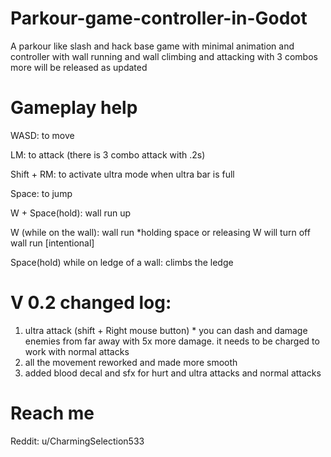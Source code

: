 # Parkour-game-controller-in-Godot
A parkour like slash and hack base game with minimal animation and controller with wall running and wall climbing and attacking with 3 combos more will be released as updated

# Gameplay help
WASD: to move

LM: to attack (there is 3 combo attack with .2s)

Shift + RM: to activate ultra mode when ultra bar is full

Space: to jump

W + Space(hold): wall run up

W (while on the wall): wall run *holding space or releasing W will turn off wall run [intentional]

Space(hold) while on ledge of a wall: climbs the ledge


# V 0.2 changed log:
1. ultra attack (shift + Right mouse button) * you can dash and damage enemies from far away with 5x more damage. it needs to be charged to work with normal attacks
2. all the movement reworked and made more smooth
3. added blood decal and sfx for hurt and ultra attacks and normal attacks

# Reach me
Reddit: u/CharmingSelection533
